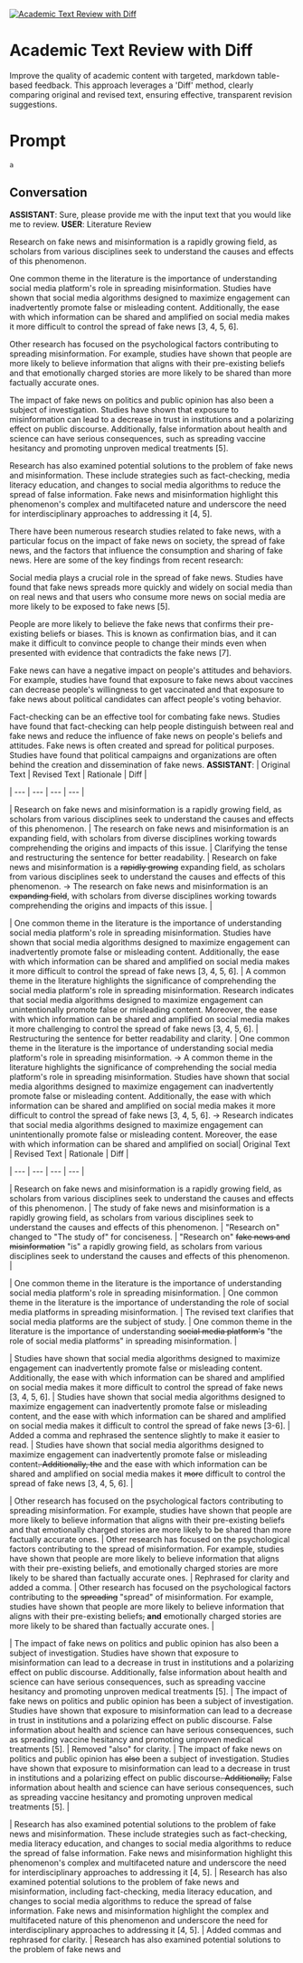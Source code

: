 
[![Academic Text Review with Diff](https://flow-user-images.s3.us-west-1.amazonaws.com/prompt/undefined/1685801986877)]()
# Academic Text Review with Diff 
Improve the quality of academic content with targeted, markdown table-based feedback. This approach leverages a 'Diff' method, clearly comparing original and revised text, ensuring effective, transparent revision suggestions.

# Prompt

```
a
```

## Conversation

**ASSISTANT**: Sure, please provide me with the input text that you would like me to review.
**USER**: Literature Review

Research on fake news and misinformation is a rapidly growing field, as scholars from various disciplines seek to understand the causes and effects of this phenomenon.

One common theme in the literature is the importance of understanding social media platform's role in spreading misinformation. Studies have shown that social media algorithms designed to maximize engagement can inadvertently promote false or misleading content. Additionally, the ease with which information can be shared and amplified on social media makes it more difficult to control the spread of fake news [3, 4, 5, 6].

Other research has focused on the psychological factors contributing to spreading misinformation. For example, studies have shown that people are more likely to believe information that aligns with their pre-existing beliefs and that emotionally charged stories are more likely to be shared than more factually accurate ones. 

The impact of fake news on politics and public opinion has also been a subject of investigation. Studies have shown that exposure to misinformation can lead to a decrease in trust in institutions and a polarizing effect on public discourse. Additionally, false information about health and science can have serious consequences, such as spreading vaccine hesitancy and promoting unproven medical treatments [5].

Research has also examined potential solutions to the problem of fake news and misinformation. These include strategies such as fact-checking, media literacy education, and changes to social media algorithms to reduce the spread of false information. Fake news and misinformation highlight this phenomenon's complex and multifaceted nature and underscore the need for interdisciplinary approaches to addressing it [4, 5].

There have been numerous research studies related to fake news, with a particular focus on the impact of fake news on society, the spread of fake news, and the factors that influence the consumption and sharing of fake news. Here are some of the key findings from recent research:

Social media plays a crucial role in the spread of fake news. Studies have found that fake news spreads more quickly and widely on social media than on real news and that users who consume more news on social media are more likely to be exposed to fake news [5].

People are more likely to believe the fake news that confirms their pre-existing beliefs or biases. This is known as confirmation bias, and it can make it difficult to convince people to change their minds even when presented with evidence that contradicts the fake news [7].

Fake news can have a negative impact on people's attitudes and behaviors. For example, studies have found that exposure to fake news about vaccines can decrease people's willingness to get vaccinated and that exposure to fake news about political candidates can affect people's voting behavior.

Fact-checking can be an effective tool for combating fake news. Studies have found that fact-checking can help people distinguish between real and fake news and reduce the influence of fake news on people's beliefs and attitudes. Fake news is often created and spread for political purposes. Studies have found that political campaigns and organizations are often behind the creation and dissemination of fake news.
**ASSISTANT**: | Original Text | Revised Text | Rationale | Diff |

| --- | --- | --- | --- |

| Research on fake news and misinformation is a rapidly growing field, as scholars from various disciplines seek to understand the causes and effects of this phenomenon. | The research on fake news and misinformation is an expanding field, with scholars from diverse disciplines working towards comprehending the origins and impacts of this issue. | Clarifying the tense and restructuring the sentence for better readability. | Research on fake news and misinformation is a ~~rapidly growing~~ expanding field, as scholars from various disciplines seek to understand the causes and effects of this phenomenon. → The research on fake news and misinformation is an ~~expanding field~~, with scholars from diverse disciplines working towards comprehending the origins and impacts of this issue. |

| One common theme in the literature is the importance of understanding social media platform's role in spreading misinformation. Studies have shown that social media algorithms designed to maximize engagement can inadvertently promote false or misleading content. Additionally, the ease with which information can be shared and amplified on social media makes it more difficult to control the spread of fake news [3, 4, 5, 6]. | A common theme in the literature highlights the significance of comprehending the social media platform's role in spreading misinformation. Research indicates that social media algorithms designed to maximize engagement can unintentionally promote false or misleading content. Moreover, the ease with which information can be shared and amplified on social media makes it more challenging to control the spread of fake news [3, 4, 5, 6]. | Restructuring the sentence for better readability and clarity. | One common theme in the literature is the importance of understanding social media platform's role in spreading misinformation. → A common theme in the literature highlights the significance of comprehending the social media platform's role in spreading misinformation. Studies have shown that social media algorithms designed to maximize engagement can inadvertently promote false or misleading content. Additionally, the ease with which information can be shared and amplified on social media makes it more difficult to control the spread of fake news [3, 4, 5, 6]. → Research indicates that social media algorithms designed to maximize engagement can unintentionally promote false or misleading content. Moreover, the ease with which information can be shared and amplified on social| Original Text | Revised Text | Rationale | Diff |

| --- | --- | --- | --- |

| Research on fake news and misinformation is a rapidly growing field, as scholars from various disciplines seek to understand the causes and effects of this phenomenon. | The study of fake news and misinformation is a rapidly growing field, as scholars from various disciplines seek to understand the causes and effects of this phenomenon. | "Research on" changed to "The study of" for conciseness. | "Research on" ~~fake news and misinformation~~ "is" a rapidly growing field, as scholars from various disciplines seek to understand the causes and effects of this phenomenon. |

| One common theme in the literature is the importance of understanding social media platform's role in spreading misinformation. | One common theme in the literature is the importance of understanding the role of social media platforms in spreading misinformation. | The revised text clarifies that social media platforms are the subject of study. | One common theme in the literature is the importance of understanding ~~social media platform's~~ "the role of social media platforms" in spreading misinformation. |

| Studies have shown that social media algorithms designed to maximize engagement can inadvertently promote false or misleading content. Additionally, the ease with which information can be shared and amplified on social media makes it more difficult to control the spread of fake news [3, 4, 5, 6]. | Studies have shown that social media algorithms designed to maximize engagement can inadvertently promote false or misleading content, and the ease with which information can be shared and amplified on social media makes it difficult to control the spread of fake news [3-6]. | Added a comma and rephrased the sentence slightly to make it easier to read. | Studies have shown that social media algorithms designed to maximize engagement can inadvertently promote false or misleading content~~. Additionally, the~~ and the ease with which information can be shared and amplified on social media makes it ~~more~~ difficult to control the spread of fake news [3, 4, 5, 6]. |

| Other research has focused on the psychological factors contributing to spreading misinformation. For example, studies have shown that people are more likely to believe information that aligns with their pre-existing beliefs and that emotionally charged stories are more likely to be shared than more factually accurate ones. | Other research has focused on the psychological factors contributing to the spread of misinformation. For example, studies have shown that people are more likely to believe information that aligns with their pre-existing beliefs, and emotionally charged stories are more likely to be shared than factually accurate ones. | Rephrased for clarity and added a comma. | Other research has focused on the psychological factors contributing to the ~~spreading~~ "spread" of misinformation. For example, studies have shown that people are more likely to believe information that aligns with their pre-existing beliefs~~,~~ **and** emotionally charged stories are more likely to be shared than factually accurate ones. |

| The impact of fake news on politics and public opinion has also been a subject of investigation. Studies have shown that exposure to misinformation can lead to a decrease in trust in institutions and a polarizing effect on public discourse. Additionally, false information about health and science can have serious consequences, such as spreading vaccine hesitancy and promoting unproven medical treatments [5]. | The impact of fake news on politics and public opinion has been a subject of investigation. Studies have shown that exposure to misinformation can lead to a decrease in trust in institutions and a polarizing effect on public discourse. False information about health and science can have serious consequences, such as spreading vaccine hesitancy and promoting unproven medical treatments [5]. | Removed "also" for clarity. | The impact of fake news on politics and public opinion has ~~also~~ been a subject of investigation. Studies have shown that exposure to misinformation can lead to a decrease in trust in institutions and a polarizing effect on public discourse~~. Additionally,~~ False information about health and science can have serious consequences, such as spreading vaccine hesitancy and promoting unproven medical treatments [5]. |

| Research has also examined potential solutions to the problem of fake news and misinformation. These include strategies such as fact-checking, media literacy education, and changes to social media algorithms to reduce the spread of false information. Fake news and misinformation highlight this phenomenon's complex and multifaceted nature and underscore the need for interdisciplinary approaches to addressing it [4, 5]. | Research has also examined potential solutions to the problem of fake news and misinformation, including fact-checking, media literacy education, and changes to social media algorithms to reduce the spread of false information. Fake news and misinformation highlight the complex and multifaceted nature of this phenomenon and underscore the need for interdisciplinary approaches to addressing it [4, 5]. | Added commas and rephrased for clarity. | Research has also examined potential solutions to the problem of fake news and


